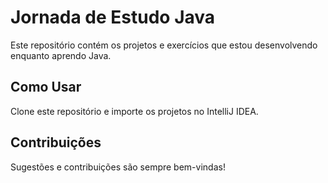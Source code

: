 # Jornada de Estudo Java

Este repositório contém os projetos e exercícios que estou desenvolvendo enquanto aprendo Java.

## Como Usar

Clone este repositório e importe os projetos no IntelliJ IDEA.

## Contribuições

Sugestões e contribuições são sempre bem-vindas!
